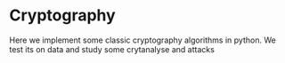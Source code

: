 # Cryptography
Here we implement some classic cryptography algorithms in python. We test its on data and study some crytanalyse and attacks
